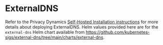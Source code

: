 # ExternalDNS

Refer to the Privacy Dynamics [Self-Hosted Installation instructions](https://www.privacydynamics.io/docs/enterprise/self-hosted-install) for more details about deploying ExternalDNS. Helm values provided here are for the `external-dns` Helm chart available from <https://github.com/kubernetes-sigs/external-dns/tree/main/charts/external-dns>.
